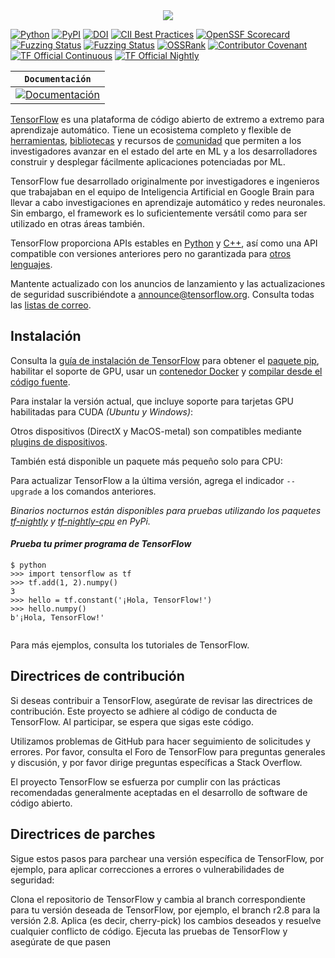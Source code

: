 <div align="center">
  <img src="https://www.tensorflow.org/images/tf_logo_horizontal.png">
</div>

[![Python](https://img.shields.io/pypi/pyversions/tensorflow.svg)](https://badge.fury.io/py/tensorflow)
[![PyPI](https://badge.fury.io/py/tensorflow.svg)](https://badge.fury.io/py/tensorflow)
[![DOI](https://zenodo.org/badge/DOI/10.5281/zenodo.4724125.svg)](https://doi.org/10.5281/zenodo.4724125)
[![CII Best Practices](https://bestpractices.coreinfrastructure.org/projects/1486/badge)](https://bestpractices.coreinfrastructure.org/projects/1486)
[![OpenSSF Scorecard](https://api.securityscorecards.dev/projects/github.com/tensorflow/tensorflow/badge)](https://securityscorecards.dev/viewer/?uri=github.com/tensorflow/tensorflow)
[![Fuzzing Status](https://oss-fuzz-build-logs.storage.googleapis.com/badges/tensorflow.svg)](https://bugs.chromium.org/p/oss-fuzz/issues/list?sort=-opened&can=1&q=proj:tensorflow)
[![Fuzzing Status](https://oss-fuzz-build-logs.storage.googleapis.com/badges/tensorflow-py.svg)](https://bugs.chromium.org/p/oss-fuzz/issues/list?sort=-opened&can=1&q=proj:tensorflow-py)
[![OSSRank](https://shields.io/endpoint?url=https://ossrank.com/shield/44)](https://ossrank.com/p/44)
[![Contributor Covenant](https://img.shields.io/badge/Contributor%20Covenant-v1.4%20adopted-ff69b4.svg)](CODE_OF_CONDUCT.md)
[![TF Official Continuous](https://tensorflow.github.io/build/TF%20Official%20Continuous.svg)](https://tensorflow.github.io/build#TF%20Official%20Continuous)
[![TF Official Nightly](https://tensorflow.github.io/build/TF%20Official%20Nightly.svg)](https://tensorflow.github.io/build#TF%20Official%20Nightly)

**`Documentación`** |
--------------------- |
[![Documentación](https://img.shields.io/badge/api-referencia-blue.svg)](https://www.tensorflow.org/api_docs/) |

[TensorFlow](https://www.tensorflow.org/) es una plataforma de código abierto de extremo a extremo para aprendizaje automático. Tiene un ecosistema completo y flexible de [herramientas](https://www.tensorflow.org/resources/tools), [bibliotecas](https://www.tensorflow.org/resources/libraries-extensions) y recursos de [comunidad](https://www.tensorflow.org/community) que permiten a los investigadores avanzar en el estado del arte en ML y a los desarrolladores construir y desplegar fácilmente aplicaciones potenciadas por ML.

TensorFlow fue desarrollado originalmente por investigadores e ingenieros que trabajaban en el equipo de Inteligencia Artificial en Google Brain para llevar a cabo investigaciones en aprendizaje automático y redes neuronales. Sin embargo, el framework es lo suficientemente versátil como para ser utilizado en otras áreas también.

TensorFlow proporciona APIs estables en [Python](https://www.tensorflow.org/api_docs/python) y [C++](https://www.tensorflow.org/api_docs/cc), así como una API compatible con versiones anteriores pero no garantizada para [otros lenguajes](https://www.tensorflow.org/api_docs).

Mantente actualizado con los anuncios de lanzamiento y las actualizaciones de seguridad suscribiéndote a [announce@tensorflow.org](https://groups.google.com/a/tensorflow.org/forum/#!forum/announce). Consulta todas las [listas de correo](https://www.tensorflow.org/community/forums).

## Instalación

Consulta la [guía de instalación de TensorFlow](https://www.tensorflow.org/install) para obtener el [paquete pip](https://www.tensorflow.org/install/pip), habilitar el soporte de GPU, usar un [contenedor Docker](https://www.tensorflow.org/install/docker) y [compilar desde el código fuente](https://www.tensorflow.org/install/source).

Para instalar la versión actual, que incluye soporte para tarjetas GPU habilitadas para CUDA *(Ubuntu y Windows)*:



Otros dispositivos (DirectX y MacOS-metal) son compatibles mediante [plugins de dispositivos](https://www.tensorflow.org/install/gpu_plugins#available_devices).

También está disponible un paquete más pequeño solo para CPU:


Para actualizar TensorFlow a la última versión, agrega el indicador `--upgrade` a los comandos anteriores.

*Binarios nocturnos están disponibles para pruebas utilizando los paquetes [tf-nightly](https://pypi.python.org/pypi/tf-nightly) y [tf-nightly-cpu](https://pypi.python.org/pypi/tf-nightly-cpu) en PyPi.*

#### *Prueba tu primer programa de TensorFlow*

```shell
$ python
>>> import tensorflow as tf
>>> tf.add(1, 2).numpy()
3
>>> hello = tf.constant('¡Hola, TensorFlow!')
>>> hello.numpy()
b'¡Hola, TensorFlow!'


```
Para más ejemplos, consulta los tutoriales de TensorFlow.

## Directrices de contribución
Si deseas contribuir a TensorFlow, asegúrate de revisar las directrices de contribución. Este proyecto se adhiere al código de conducta de TensorFlow. Al participar, se espera que sigas este código.

Utilizamos problemas de GitHub para hacer seguimiento de solicitudes y errores. Por favor, consulta el Foro de TensorFlow para preguntas generales y discusión, y por favor dirige preguntas específicas a Stack Overflow.

El proyecto TensorFlow se esfuerza por cumplir con las prácticas recomendadas generalmente aceptadas en el desarrollo de software de código abierto.

## Directrices de parches
Sigue estos pasos para parchear una versión específica de TensorFlow, por ejemplo, para aplicar correcciones a errores o vulnerabilidades de seguridad:

Clona el repositorio de TensorFlow y cambia al branch correspondiente para tu versión deseada de TensorFlow, por ejemplo, el branch r2.8 para la versión 2.8.
Aplica (es decir, cherry-pick) los cambios deseados y resuelve cualquier conflicto de código.
Ejecuta las pruebas de TensorFlow y asegúrate de que pasen




